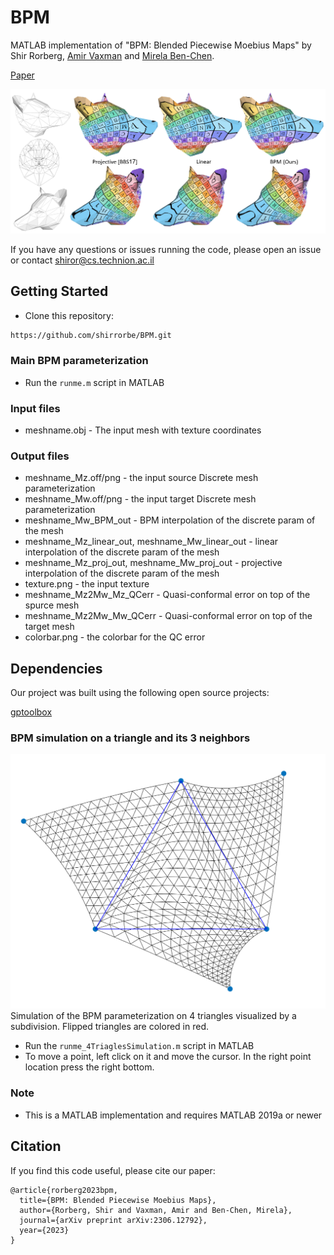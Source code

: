 # BPM


MATLAB implementation of 
"BPM: Blended Piecewise Moebius Maps" by 
Shir Rorberg, 
[Amir Vaxman](https://avaxman.github.io/) and 
[Mirela Ben-Chen](https://mirela.net.technion.ac.il/).

[Paper](https://mirelabc.github.io/publications/BPM.pdf)


![teaser](teaser.png)

If you have any questions or issues running the code, please open an issue or contact shiror@cs.technion.ac.il



## Getting Started

- Clone this repository:
```bash
https://github.com/shirrorbe/BPM.git
```

###  Main BPM parameterization
- Run the ```runme.m``` script in MATLAB


### Input files
- meshname.obj - The input mesh with texture coordinates

### Output files
 - meshname_Mz.off/png - the input source Discrete mesh parameterization
 - meshname_Mw.off/png - the input target Discrete mesh parameterization
 - meshname_Mw_BPM_out - BPM interpolation of the discrete param of the  mesh
 - meshname_Mz_linear_out, meshname_Mw_linear_out - linear interpolation of the discrete param of the  mesh
 - meshname_Mz_proj_out, meshname_Mw_proj_out - projective interpolation of the discrete param of the mesh
 - texture.png - the input texture
 - meshname_Mz2Mw_Mz_QCerr - Quasi-conformal error on top of the spurce mesh
 - meshname_Mz2Mw_Mw_QCerr - Quasi-conformal error on top of the target mesh
 - colorbar.png - the colorbar for the QC error


## Dependencies
 
 Our project was built using the following open source projects:

[gptoolbox](https://github.com/alecjacobson/gptoolbox)

### BPM simulation on a triangle and its 3 neighbors
![simulation_4triangles](simulation_4triangles.png)
Simulation of the BPM parameterization on 4 triangles visualized by a subdivision. Flipped triangles are colored in red.

- Run the ```runme_4TriaglesSimulation.m``` script in MATLAB
- To move a point, left click on it and move the cursor. In the right point location press the right bottom.

### Note
- This is a MATLAB implementation and requires MATLAB 2019a or newer 


## Citation

If you find this code useful, please cite our paper:

```
@article{rorberg2023bpm,
  title={BPM: Blended Piecewise Moebius Maps},
  author={Rorberg, Shir and Vaxman, Amir and Ben-Chen, Mirela},
  journal={arXiv preprint arXiv:2306.12792},
  year={2023}
}
```
